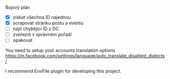Bojový plán

- [x] získat všechna ID najednou
- [x] scrapovat stránku postu a eventu
- [ ] najít chybějící ID z DC
- [ ] zveřejnit v správném pořadí
- [ ] opakovat

You need to setup your accounts translation options
https://m.facebook.com/settings/language/auto_translate_disabled_dialects/

I recommend EnvFile plugin for developing this project.
